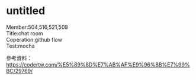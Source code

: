 # untitled

Member:504,516,521,508<br>
Title:chat room<br>
Coperation:github flow<br>
Test:mocha


參考資料：https://codertw.com/%E5%89%8D%E7%AB%AF%E9%96%8B%E7%99%BC/29769/
